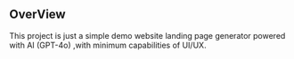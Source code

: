 ## OverView
This project is just a simple demo website landing page generator powered with AI (GPT-4o) ,with minimum capabilities of UI/UX. 
